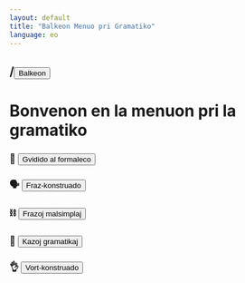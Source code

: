 ```yaml
---
layout: default
title: "Balkeon Menuo pri Gramatiko"
language: eo
---
```

 

## /<button class="button-16" role="button" onclick="location.href='../index'">Balkeon</button>

# Bonvenon en la menuon pri la gramatiko

### 🧐 <button class="button-16" role="button" onclick="location.href='./formalityguide'">Gvidido al formaleco</button>

### 🗣 <button class="button-16" role="button" onclick="location.href='./sentences'">Fraz-konstruado</button>

### ⛓️ <button class="button-16" role="button" onclick="location.href='./complexsentences'">Frazoj malsimplaj</button>

### 🥎 <button class="button-16" role="button" onclick="location.href='./cases'">Kazoj gramatikaj</button>


### 👌 <button class="button-16" role="button" onclick="location.href='./words'">Vort-konstruado</button>
